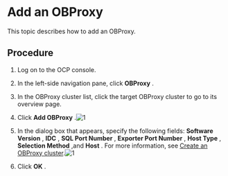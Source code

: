 Add an OBProxy 
===================================

This topic describes how to add an OBProxy. 

Procedure 
------------------------------

1. Log on to the OCP console.

   

2. In the left-side navigation pane, click **OBProxy** .

   

3. In the OBProxy cluster list, click the target OBProxy cluster to go to its overview page.

   

4. Click **Add OBProxy** .![1](https://help-static-aliyun-doc.aliyuncs.com/assets/img/en-US/6704306461/p393987.png)

   

5. In the dialog box that appears, specify the following fields: **Software Version** , **IDC** , **SQL Port Number** , **Exporter Port Number** , **Host Type** , **Selection Method** ,and **Host** . For more information, see [Create an OBProxy cluster](/en-US/3.ob-cloud-platform/8.obproxy-management/1.create-an-obproxy-cluster.md).![1](https://help-static-aliyun-doc.aliyuncs.com/assets/img/en-US/8246492461/p384253.png)

   

6. Click **OK** .

   




